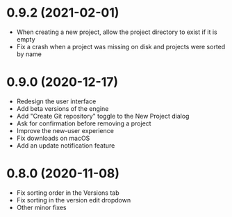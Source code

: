 # 0.9.2 (2021-02-01)

- When creating a new project, allow the project directory to exist if it is
empty
- Fix a crash when a project was missing on disk and projects were sorted by
name


# 0.9.0 (2020-12-17)

- Redesign the user interface
- Add beta versions of the engine
- Add "Create Git repository" toggle to the New Project dialog
- Ask for confirmation before removing a project
- Improve the new-user experience
- Fix downloads on macOS
- Add an update notification feature

# 0.8.0 (2020-11-08)

- Fix sorting order in the Versions tab
- Fix sorting in the version edit dropdown
- Other minor fixes

